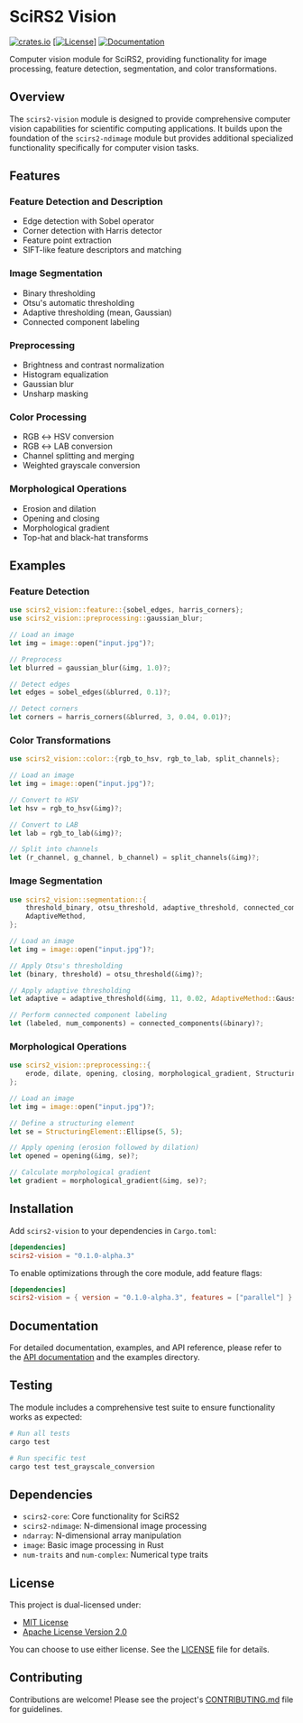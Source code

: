# SciRS2 Vision

[![crates.io](https://img.shields.io/crates/v/scirs2-vision.svg)](https://crates.io/crates/scirs2-vision)
[[![License](https://img.shields.io/badge/license-MIT%2FApache--2.0-blue.svg)]](../LICENSE)
[![Documentation](https://img.shields.io/docsrs/scirs2-vision)](https://docs.rs/scirs2-vision)

Computer vision module for SciRS2, providing functionality for image processing, feature detection, segmentation, and color transformations.

## Overview

The `scirs2-vision` module is designed to provide comprehensive computer vision capabilities for scientific computing applications. It builds upon the foundation of the `scirs2-ndimage` module but provides additional specialized functionality specifically for computer vision tasks.

## Features

### Feature Detection and Description
- Edge detection with Sobel operator
- Corner detection with Harris detector
- Feature point extraction
- SIFT-like feature descriptors and matching

### Image Segmentation
- Binary thresholding
- Otsu's automatic thresholding
- Adaptive thresholding (mean, Gaussian)
- Connected component labeling

### Preprocessing
- Brightness and contrast normalization
- Histogram equalization
- Gaussian blur
- Unsharp masking

### Color Processing
- RGB ↔ HSV conversion
- RGB ↔ LAB conversion
- Channel splitting and merging
- Weighted grayscale conversion

### Morphological Operations
- Erosion and dilation
- Opening and closing
- Morphological gradient
- Top-hat and black-hat transforms

## Examples

### Feature Detection

```rust
use scirs2_vision::feature::{sobel_edges, harris_corners};
use scirs2_vision::preprocessing::gaussian_blur;

// Load an image
let img = image::open("input.jpg")?;

// Preprocess
let blurred = gaussian_blur(&img, 1.0)?;

// Detect edges
let edges = sobel_edges(&blurred, 0.1)?;

// Detect corners
let corners = harris_corners(&blurred, 3, 0.04, 0.01)?;
```

### Color Transformations

```rust
use scirs2_vision::color::{rgb_to_hsv, rgb_to_lab, split_channels};

// Load an image
let img = image::open("input.jpg")?;

// Convert to HSV
let hsv = rgb_to_hsv(&img)?;

// Convert to LAB
let lab = rgb_to_lab(&img)?;

// Split into channels
let (r_channel, g_channel, b_channel) = split_channels(&img)?;
```

### Image Segmentation

```rust
use scirs2_vision::segmentation::{
    threshold_binary, otsu_threshold, adaptive_threshold, connected_components,
    AdaptiveMethod,
};

// Load an image
let img = image::open("input.jpg")?;

// Apply Otsu's thresholding
let (binary, threshold) = otsu_threshold(&img)?;

// Apply adaptive thresholding
let adaptive = adaptive_threshold(&img, 11, 0.02, AdaptiveMethod::Gaussian)?;

// Perform connected component labeling
let (labeled, num_components) = connected_components(&binary)?;
```

### Morphological Operations

```rust
use scirs2_vision::preprocessing::{
    erode, dilate, opening, closing, morphological_gradient, StructuringElement,
};

// Load an image
let img = image::open("input.jpg")?;

// Define a structuring element
let se = StructuringElement::Ellipse(5, 5);

// Apply opening (erosion followed by dilation)
let opened = opening(&img, se)?;

// Calculate morphological gradient
let gradient = morphological_gradient(&img, se)?;
```

## Installation

Add `scirs2-vision` to your dependencies in `Cargo.toml`:

```toml
[dependencies]
scirs2-vision = "0.1.0-alpha.3"
```

To enable optimizations through the core module, add feature flags:

```toml
[dependencies]
scirs2-vision = { version = "0.1.0-alpha.3", features = ["parallel"] }
```

## Documentation

For detailed documentation, examples, and API reference, please refer to the [API documentation](https://docs.rs/scirs2-vision) and the examples directory.

## Testing

The module includes a comprehensive test suite to ensure functionality works as expected:

```bash
# Run all tests
cargo test

# Run specific test
cargo test test_grayscale_conversion
```

## Dependencies

- `scirs2-core`: Core functionality for SciRS2
- `scirs2-ndimage`: N-dimensional image processing
- `ndarray`: N-dimensional array manipulation
- `image`: Basic image processing in Rust
- `num-traits` and `num-complex`: Numerical type traits

## License

This project is dual-licensed under:

- [MIT License](../LICENSE-MIT)
- [Apache License Version 2.0](../LICENSE-APACHE)

You can choose to use either license. See the [LICENSE](../LICENSE) file for details.
## Contributing

Contributions are welcome! Please see the project's [CONTRIBUTING.md](../CONTRIBUTING.md) file for guidelines.
